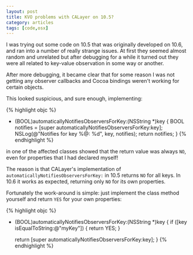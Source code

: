 ```yaml
---
layout: post
title: KVO problems with CALayer on 10.5?
category: articles
tags: [code,osx]
---
```


I was trying out some code on 10.5 that was originally developed on 10.6, and ran into a number of really strange issues. At first they seemed almost random and unrelated but after debugging for a while it turned out they were all related to key-value observation in some way or another.

After more debugging, it became clear that for some reason I was not getting any observer callbacks and Cocoa bindings weren't working for certain objects.

This looked suspicious, and sure enough, implementing:

{% highlight objc %}
+ (BOOL)automaticallyNotifiesObserversForKey:(NSString *)key
{
    BOOL notifies = [super automaticallyNotifiesObserversForKey:key];
    NSLog(@"Notifies for key %@: %d", key, notifies);
    return notifies;
}
{% endhighlight %}

in one of the affected classes showed that the return value was always <code>NO</code>, even for properties that I had declared myself!

The reason is that CALayer's implementation of <code>automaticallyNotifiesObserversForKey:</code> in 10.5 returns <code>NO</code> for all keys. In 10.6 it works as expected, returning only <code>NO</code> for its own properties.

Fortunately the work-around is simple: just implement the class method yourself and return <code>YES</code> for your own properties:
	
{% highlight objc %}
+ (BOOL)automaticallyNotifiesObserversForKey:(NSString *)key
{
    if ([key isEqualToString:@"myKey"]) {
        return YES;
    }

    return [super automaticallyNotifiesObserversForKey:key];
}
{% endhighlight %}
